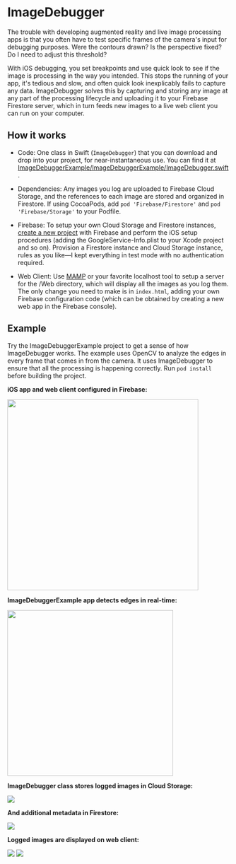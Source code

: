 # ImageDebugger

The trouble with developing augmented reality and live image processing apps is that you often have to test specific frames of the camera's input for debugging purposes. Were the contours drawn? Is the perspective fixed? Do I need to adjust this threshold?

With iOS debugging, you set breakpoints and use quick look to see if the image is processing in the way you intended. This stops the running of your app, it's tedious and slow, and often quick look inexplicably fails to capture any data. ImageDebugger solves this by capturing and storing any image at any part of the processing lifecycle and uploading it to your Firebase Firestore server, which in turn feeds new images to a live web client you can run on your computer.

## How it works

- Code: One class in Swift (`ImageDebugger`) that you can download and drop into your project, for near-instantaneous use. You can find it at [ImageDebuggerExample/ImageDebuggerExample/ImageDebugger.swift](ImageDebuggerExample/ImageDebuggerExample/ImageDebugger.swift).

- Dependencies: Any images you log are uploaded to Firebase Cloud Storage, and the references to each image are stored and organized in Firestore. If using CocoaPods, add `pod 'Firebase/Firestore'` and `pod 'Firebase/Storage'` to your Podfile.

- Firebase: To setup your own Cloud Storage and Firestore instances, [create a new project](http://console.firebase.google.com) with Firebase and perform the iOS setup procedures (adding the GoogleService-Info.plist to your Xcode project and so on). Provision a Firestore instance and Cloud Storage instance, rules as you like—I kept everything in test mode with no authentication required.

- Web Client: Use [MAMP](https://www.mamp.info/en/) or your favorite localhost tool to setup a server for the /Web directory, which will display all the images as you log them. The only change you need to make is in `index.html`, adding your own Firebase configuration code (which can be obtained by creating a new web app in the Firebase console).

## Example

Try the ImageDebuggerExample project to get a sense of how ImageDebugger works. The example uses OpenCV to analyze the edges in every frame that comes in from the camera. It uses ImageDebugger to ensure that all the processing is happening correctly. Run `pod install` before building the project.

**iOS app and web client configured in Firebase:**

<img src="https://raw.githubusercontent.com/shaandsingh/ImageDebugger/master/READMEAssets/AppsInFirebase.png" width="432">

**ImageDebuggerExample app detects edges in real-time:**

<img src="https://raw.githubusercontent.com/shaandsingh/ImageDebugger/master/READMEAssets/iOSApp.png" width="375">

**ImageDebugger class stores logged images in Cloud Storage:**

<img src="https://raw.githubusercontent.com/shaandsingh/ImageDebugger/master/READMEAssets/Storage.png">

**And additional metadata in Firestore:**

<img src="https://raw.githubusercontent.com/shaandsingh/ImageDebugger/master/READMEAssets/Firestore.png">

**Logged images are displayed on web client:**

<img src="https://raw.githubusercontent.com/shaandsingh/ImageDebugger/master/READMEAssets/Web1.png">

<img src="https://raw.githubusercontent.com/shaandsingh/ImageDebugger/master/READMEAssets/Web2.png">
